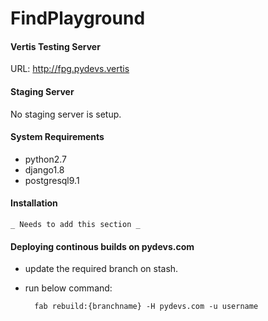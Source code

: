 # FindPlayground


#### Vertis Testing Server ####
URL: http://fpg.pydevs.vertis  
  
#### Staging Server  
No staging server is setup.

#### System Requirements  
+ python2.7  
+ django1.8  
+ postgresql9.1  

#### Installation
    _ Needs to add this section _ 
  
#### Deploying continous builds on pydevs.com  
+ update the required branch on stash.
+ run below command:  

		fab rebuild:{branchname} -H pydevs.com -u username  
		
